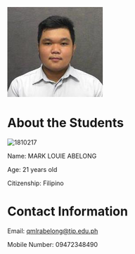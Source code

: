![](1810217.jpg)

# About the Students

![1810217](https://user-images.githubusercontent.com/75326926/101243540-1f710c80-373c-11eb-92f0-813816cd44a8.jpg)

Name: MARK LOUIE ABELONG

Age: 21 years old

Citizenship: Filipino

# Contact Information

Email: qmlrabelong@tip.edu.ph

Mobile Number: 09472348490

